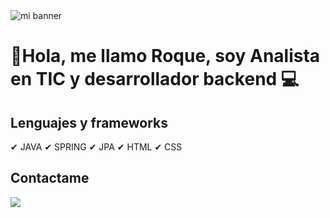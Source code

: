<img src="https://i.postimg.cc/Y00v3CSZ/Banner-dev.jpg" alt="mi banner">


 # 👋Hola, me llamo Roque, soy Analista en TIC y desarrollador backend 💻
 
 ## Lenguajes y frameworks
 
 ✔ JAVA
 ✔ SPRING
 ✔ JPA
 ✔ HTML
 ✔ CSS
 
 ## Contactame
 <a href="https://www.linkedin.com/in/roque-alberto-espinoza-6b549b197/"><img src="https://i.postimg.cc/VNmPbQ7C/linkedin.png"></a>
 
 





<!---
roqueAlberto/roqueAlberto is a ✨ special ✨ repository because its `README.md` (this file) appears on your GitHub profile.
You can click the Preview link to take a look at your changes.
--->
